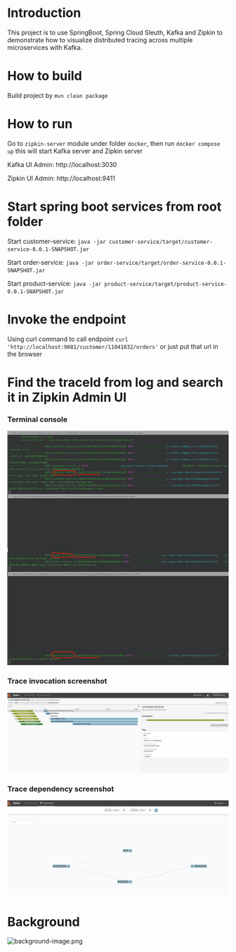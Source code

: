 # Introduction

This project is to use SpringBoot, Spring Cloud Sleuth, Kafka and Zipkin to demonstrate how to
visualize distributed tracing across multiple microservices with Kafka.

# How to build

Build project by `mvn clean package`

# How to run

Go to `zipkin-server` module under folder `docker`, then run `docker compose up` this will start
Kafka server and Zipkin server

Kafka UI Admin: http://localhost:3030

Zipkin UI Admin: http://localhost:9411

# Start spring boot services from root folder

Start customer-service: `java -jar customer-service/target/customer-service-0.0.1-SNAPSHOT.jar`

Start order-service: `java -jar order-service/target/order-service-0.0.1-SNAPSHOT.jar`

Start product-service: `java -jar product-service/target/product-service-0.0.1-SNAPSHOT.jar`

# Invoke the endpoint

Using curl command to call endpoint `curl 'http://localhost:9081/customer/11041032/orders'` or just
put that url in the browser

# Find the traceId from log and search it in Zipkin Admin UI

### Terminal console
![console-image.png](console.png)

### Trace invocation screenshot
![zipkin-image.png](zipkin.png)

### Trace dependency screenshot
![trace-image.png](trace.png)

# Background
![background-image.png](background.png)